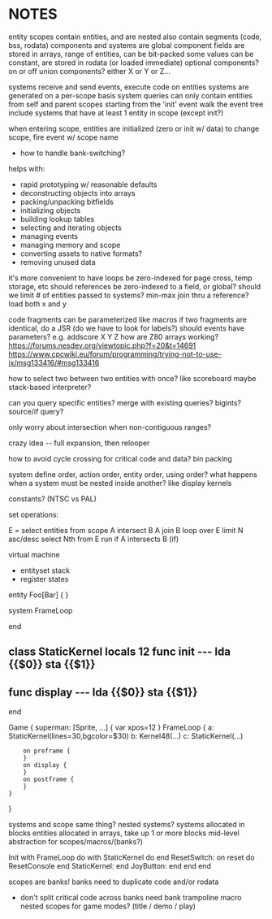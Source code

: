 
# NOTES

entity scopes contain entities, and are nested
also contain segments (code, bss, rodata)
components and systems are global
component fields are stored in arrays, range of entities, can be bit-packed
some values can be constant, are stored in rodata (or loaded immediate)
optional components? on or off
union components? either X or Y or Z...

systems receive and send events, execute code on entities
systems are generated on a per-scope basis
system queries can only contain entities from self and parent scopes
starting from the 'init' event walk the event tree
include systems that have at least 1 entity in scope (except init?)

when entering scope, entities are initialized (zero or init w/ data)
to change scope, fire event w/ scope name
- how to handle bank-switching?

helps with:
- rapid prototyping w/ reasonable defaults
- deconstructing objects into arrays
- packing/unpacking bitfields
- initializing objects
- building lookup tables
- selecting and iterating objects
- managing events
- managing memory and scope
- converting assets to native formats?
- removing unused data

it's more convenient to have loops be zero-indexed
for page cross, temp storage, etc
should references be zero-indexed to a field, or global?
should we limit # of entities passed to systems? min-max
join thru a reference? load both x and y

code fragments can be parameterized like macros
if two fragments are identical, do a JSR
(do we have to look for labels?)
should events have parameters? e.g. addscore X Y Z
how are Z80 arrays working?
https://forums.nesdev.org/viewtopic.php?f=20&t=14691
https://www.cpcwiki.eu/forum/programming/trying-not-to-use-ix/msg133416/#msg133416

how to select two between two entities with once? like scoreboard
maybe stack-based interpreter?

can you query specific entities? merge with existing queries?
bigints?
source/if query?

only worry about intersection when non-contiguous ranges?

crazy idea -- full expansion, then relooper

how to avoid cycle crossing for critical code and data? bin packing

system define order, action order, entity order, using order?
what happens when a system must be nested inside another? like display kernels

constants? (NTSC vs PAL)

set operations:

E = select entities from scope
A intersect B
A join B
loop over E limit N asc/desc
select Nth from E
run if A intersects B (if)


virtual machine
- entityset stack
- register states


entity Foo[Bar] { }

system FrameLoop
  
end

class StaticKernel
  locals 12
  func init ---
    lda {{$0}}
    sta {{$1}}
  ---
  func display ---
    lda {{$0}}
    sta {{$1}}
  ---
end

Game {
    superman: [Sprite, ...] {
        var xpos=12
    }
    FrameLoop {
        a: StaticKernel(lines=30,bgcolor=$30)
        b: Kernel48(...)
        c: StaticKernel(...)

        on preframe {
        }
        on display {
        }
        on postframe {
        }
    }
}


systems and scope same thing?
nested systems?
systems allocated in blocks
entities allocated in arrays, take up 1 or more blocks
mid-level abstraction for scopes/macros/(banks?)



Init
with FrameLoop do
  with StaticKernel do 
  end
    ResetSwitch:
      on reset do ResetConsole
    end
    StaticKernel:
    end
    JoyButton:
    end
  end
end


scopes are banks!
banks need to duplicate code and/or rodata
- don't split critical code across banks
need bank trampoline macro
nested scopes for game modes? (title / demo / play)
